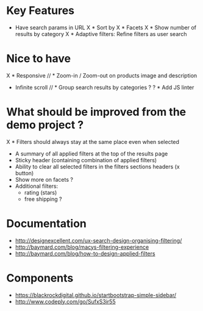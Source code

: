 # Key Features

* Have search params in URL
X * Sort by
X * Facets
X 	* Show number of results by category
X * Adaptive filters: Refine filters as user search


# Nice to have

X * Responsive
// * Zoom-in / Zoom-out on products image and description
* Infinite scroll
// * Group search results by categories ?
? * Add JS linter

# What should be improved from the demo project ?

X * Filters should always stay at the same place even when selected
* A summary of all applied filters at the top of the results page
* Sticky header (containing combination of applied filters)
* Ability to clear all selected filters in the filters sections headers (x button)
* Show more on facets ?
* Additional filters: 
	* rating (stars)
	* free shipping ?



# Documentation

* http://designexcellent.com/ux-search-design-organising-filtering/
* http://baymard.com/blog/macys-filtering-experience
* http://baymard.com/blog/how-to-design-applied-filters

# Components 

* https://blackrockdigital.github.io/startbootstrap-simple-sidebar/
* http://www.codeply.com/go/SufxS3ir55
